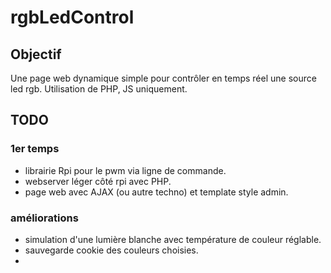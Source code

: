 # rgbLedControl

## Objectif

Une page web dynamique simple pour contrôler en temps réel une source led rgb. Utilisation de PHP, JS uniquement.

## TODO

### 1er temps
- librairie Rpi pour le pwm via ligne de commande.
- webserver léger côté rpi avec PHP.
- page web avec AJAX (ou autre techno) et template style admin.


### améliorations
- simulation d'une lumière blanche avec température de couleur réglable.
- sauvegarde cookie des couleurs choisies.
- 
